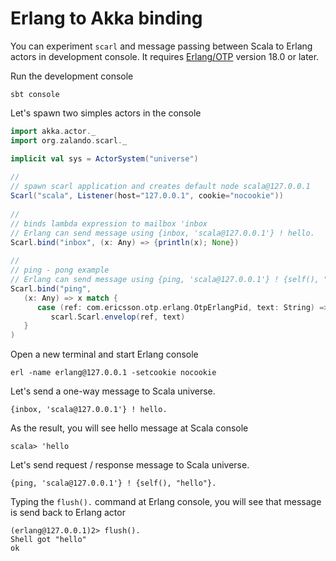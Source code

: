 # Erlang to Akka binding

You can experiment `scarl` and message passing between Scala to Erlang actors in development console. It requires [Erlang/OTP](http://www.erlang.org/downloads) version 18.0 or later.


Run the development console

```
sbt console
``` 


Let's spawn two simples actors in the console

```scala
import akka.actor._
import org.zalando.scarl._

implicit val sys = ActorSystem("universe")
   
//
// spawn scarl application and creates default node scala@127.0.0.1
Scarl("scala", Listener(host="127.0.0.1", cookie="nocookie"))
   
//
// binds lambda expression to mailbox 'inbox
// Erlang can send message using {inbox, 'scala@127.0.0.1'} ! hello. 
Scarl.bind("inbox", (x: Any) => {println(x); None})
   
//
// ping - pong example
// Erlang can send message using {ping, 'scala@127.0.0.1'} ! {self(), "text"}.
Scarl.bind("ping", 
   (x: Any) => x match {
      case (ref: com.ericsson.otp.erlang.OtpErlangPid, text: String) =>
         scarl.Scarl.envelop(ref, text)
   }
)
```


Open a new terminal and start Erlang console

```
erl -name erlang@127.0.0.1 -setcookie nocookie
```


Let's send a one-way message to Scala universe.

```
{inbox, 'scala@127.0.0.1'} ! hello.
```


As the result, you will see hello message at Scala console  

```
scala> 'hello
```


Let's send request / response message to Scala universe.

```
{ping, 'scala@127.0.0.1'} ! {self(), "hello"}.
```


Typing the `flush().` command at Erlang console, you will see that message is send back to Erlang actor

```
(erlang@127.0.0.1)2> flush().
Shell got "hello"
ok
```
